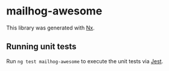 # mailhog-awesome

This library was generated with [Nx](https://nx.dev).

## Running unit tests

Run `ng test mailhog-awesome` to execute the unit tests via [Jest](https://jestjs.io).
